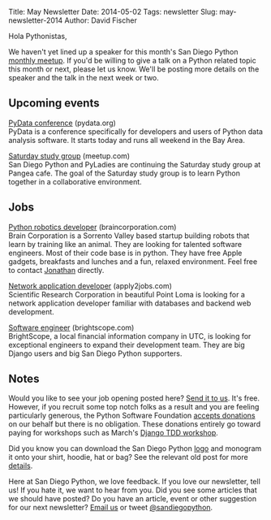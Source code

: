 Title: May Newsletter
Date: 2014-05-02
Tags: newsletter
Slug: may-newsletter-2014
Author: David Fischer


Hola Pythonistas,

We haven't yet lined up a speaker for this month's San Diego
Python [monthly meetup][monthly-meetup]. If you'd be willing to give
a talk on a Python related topic this month or next, please let us
know. We'll be posting more details on the speaker and the talk in the
next week or two.

[monthly-meetup]: http://www.meetup.com/pythonsd/events/163679432/


Upcoming events
---------------

[PyData conference][pydata] (pydata.org) <br />
PyData is a conference specifically for developers and users of Python data
analysis software. It starts today and runs all weekend in the Bay Area.

[pydata]: http://pydata.org/


[Saturday study group][saturday-meetup] (meetup.com) <br />
San Diego Python and PyLadies are continuing the Saturday study group at
Pangea cafe. The goal of the Saturday study group is to learn Python together
in a collaborative environment.

[saturday-meetup]: http://www.meetup.com/pythonsd/events/175885382/


Jobs
----

[Python robotics developer][robotics-developer] (braincorporation.com) <br />
Brain Corporation is a Sorrento Valley based startup building robots that
learn by training like an animal. They are looking for talented software
engineers. Most of their code base is in python. They have free Apple gadgets,
breakfasts and lunches and a fun, relaxed environment. Feel free to contact
[Jonathan][jonathans-email] directly.

[robotics-developer]: http://www.braincorporation.com/careers/
[jonathans-email]: mailto:hunt@braincorporation.com

[Network application developer][netapp-developer] (apply2jobs.com) <br />
Scientific Research Corporation in beautiful Point Loma is looking for a
network application developer familiar with databases and backend web
development.

[netapp-developer]: https://www2.apply2jobs.com/scires/ProfExt/index.cfm?fuseaction=mExternal.showJob&RID=5476&CurrentPage=1


[Software engineer][software-engineer] (brightscope.com) <br />
BrightScope, a local financial information company in UTC, is looking for
exceptional engineers to expand their development team. They are big Django
users and big San Diego Python supporters.

[software-engineer]: http://www.brightscope.com/about/careers/#job_Software_Engineer


Notes
-----


Would you like to see your job opening posted here? [Send it to us][send-it].
It's free. However, if you recruit some top notch folks as a result and you
are feeling particularly generous, the Python Software Foundation
[accepts donations][accepts-donations] on our behalf but there is no
obligation. These donations entirely go toward paying for workshops such as
March's [Django TDD workshop][django-workshop].

[send-it]: mailto:sandiegopython@gmail.com
[accepts-donations]: https://psfmember.org/civicrm/contribute/transact?reset=1&id=9
[django-workshop]: http://www.meetup.com/pythonsd/events/164679962/


Did you know you can download the San Diego Python [logo][logo] and monogram
it onto your shirt, hoodie, hat or bag? See the relevant old post for more
[details][details].

[logo]: https://github.com/pythonsd/logos
[details]: http://pythonsd.org/san-diego-python-gear.html

Here at San Diego Python, we love feedback. If you love our newsletter,
tell us! If you hate it, we want to hear from you. Did you see some articles
that we should have posted? Do you have an article, event or other suggestion
for our next newsletter? [Email us][email-us] or tweet
[@sandiegopython][twitter].

[email-us]: mailto:sandiegopython@gmail.com
[twitter]: https://twitter.com/sandiegopython
